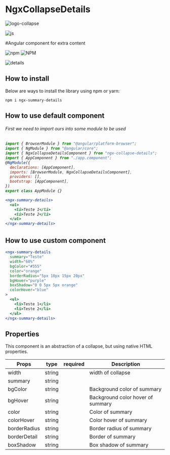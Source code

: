 # NgxCollapseDetails

![logo-collapse](https://user-images.githubusercontent.com/33287490/188516814-8877a331-218f-4221-a2ca-a89a4da815b7.png)


<div style="display: inline_block">
    <img align="center" alt="js" src="https://img.shields.io/badge/Angular-DD0031?style=for-the-badge&logo=angular&logoColor=white" /> 
</div>

#Angular component for extra content


![npm](https://img.shields.io/npm/v/ngx-collapse-details)
![NPM](https://img.shields.io/npm/l/ngx-collapse-details)

![details](https://user-images.githubusercontent.com/33287490/149425680-230cacb4-85f9-4dfd-9ad8-eb5be691f4c0.PNG)

## How to install

Below are ways to install the library using npm or yarn:

```
npm i ngx-summary-details
```

## How to use default component

<h6>First we need to import ours into some module to be used<h6>

```jsx
import { BrowserModule } from "@angular/platform-browser";
import { NgModule } from "@angular/core";
import { NgxCollapseDetailsComponent } from "ngx-collapse-details";
import { AppComponent } from "./app.component";
@NgModule({
  declarations: [AppComponent],
  imports: [BrowserModule, NgxCollapseDetailsComponent],
  providers: [],
  bootstrap: [AppComponent],
})
export class AppModule {}
```

```jsx
<ngx-summary-details>
  <ul>
    <li>Teste 1</li>
    <li>Teste 2</li>
  </ul>
</ngx-summary-details>
```

## How to use custom component

```jsx
<ngx-summary-details
  summary="Teste"
  width="60%"
  bgColor="#555"
  color="orange"
  borderRadius="5px 10px 15px 20px"
  bgHover="purple"
  boxShadow="0 0 5px 5px orange"
  colorHover="blue"
>
  <ul>
    <li>Teste 1</li>
    <li>Teste 2</li>
  </ul>
</ngx-summary-details>
```

## Properties

This component is an abstraction of a collapse, but using native HTML properties.

| Props        | type   | required | Description                       |
| ------------ | ------ | -------- | --------------------------------- |
| width        | string |          | width of collapse                 |
| summary      | string |          |                                   |
| bgColor      | string |          | Background color of summary       |
| bgHover      | string |          | Background color hover of summary |
| color        | string |          | Color of summary                  |
| colorHover   | string |          | Color hover of summary            |
| borderRadius | string |          | Border radius of summary          |
| borderDetail | string |          | Border of summary                 |
| boxShadow    | string |          | Box shadow of summary             |
